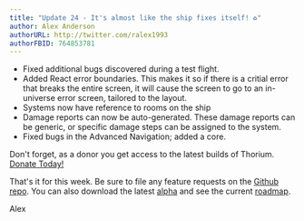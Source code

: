 ```yaml
---
title: "Update 24 - It's almost like the ship fixes itself! ♻️"
author: Alex Anderson
authorURL: http://twitter.com/ralex1993
authorFBID: 764853781
---
```


- Fixed additional bugs discovered during a test flight.
- Added React error boundaries. This makes it so if there is a critial error that breaks the entire screen, it will cause the screen to go to an in-universe error screen, tailored to the layout.
- Systems now have reference to rooms on the ship
- Damage reports can now be auto-generated. These damage reports can be generic, or specific damage steps can be assigned to the system.
- Fixed bugs in the Advanced Navigation; added a core.

Don't forget, as a donor you get access to the latest builds of Thorium. [Donate Today!](/en/donate)

That's it for this week. Be sure to file any feature requests on the [Github repo](https://github.com/Thorium-Sim/thorium/issues). You can also download the latest [alpha](https://github.com/Thorium-Sim/thorium/releases) and see the current [roadmap](https://github.com/Thorium-Sim/thorium/projects/2).

Alex
